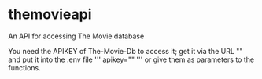 # themovieapi
An API for accessing The Movie database

You need the APIKEY of The-Movie-Db to access it; get it via the URL "" and put it into the .env file 
'''
apikey="<APIKEY>"
'''
or give them as parameters to the functions. 
